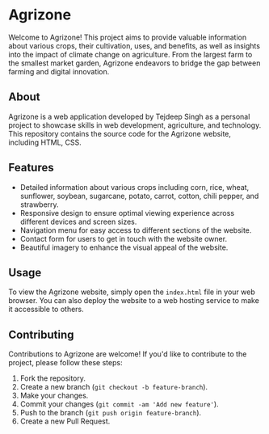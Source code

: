 # Agrizone

Welcome to Agrizone! This project aims to provide valuable information about various crops, their cultivation, uses, and benefits, as well as insights into the impact of climate change on agriculture. From the largest farm to the smallest market garden, Agrizone endeavors to bridge the gap between farming and digital innovation.

## About

Agrizone is a web application developed by Tejdeep Singh as a personal project to showcase skills in web development, agriculture, and technology. This repository contains the source code for the Agrizone website, including HTML, CSS.

## Features

- Detailed information about various crops including corn, rice, wheat, sunflower, soybean, sugarcane, potato, carrot, cotton, chili pepper, and strawberry.
- Responsive design to ensure optimal viewing experience across different devices and screen sizes.
- Navigation menu for easy access to different sections of the website.
- Contact form for users to get in touch with the website owner.
- Beautiful imagery to enhance the visual appeal of the website.

## Usage

To view the Agrizone website, simply open the `index.html` file in your web browser. You can also deploy the website to a web hosting service to make it accessible to others.

## Contributing

Contributions to Agrizone are welcome! If you'd like to contribute to the project, please follow these steps:

1. Fork the repository.
2. Create a new branch (`git checkout -b feature-branch`).
3. Make your changes.
4. Commit your changes (`git commit -am 'Add new feature'`).
5. Push to the branch (`git push origin feature-branch`).
6. Create a new Pull Request.


